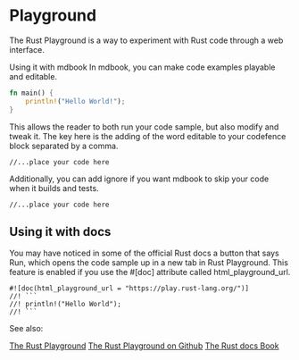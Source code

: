 # Playground

The Rust Playground is a way to experiment with Rust code through a web interface.

Using it with mdbook
In mdbook, you can make code examples playable and editable.
```rust
fn main() {
    println!("Hello World!");
}
```

This allows the reader to both run your code sample, but also modify and tweak it. The key here is the adding of the word editable to your codefence block separated by a comma.

```rust,editable
//...place your code here
```
Additionally, you can add ignore if you want mdbook to skip your code when it builds and tests.

```rust,editable,ignore
//...place your code here
```

## Using it with docs

You may have noticed in some of the official Rust docs a button that says Run, which opens the code sample up in a new tab in Rust Playground. This feature is enabled if you use the #[doc] attribute called html_playground_url.

```
#![doc(html_playground_url = "https://play.rust-lang.org/")]
//! ```
//! println!("Hello World");
//! ```
```

See also:

[The Rust Playground](https://play.rust-lang.org/)
[The Rust Playground on Github](https://github.com/rust-lang/rust-playground)
[The Rust docs Book](https://doc.rust-lang.org/rustdoc/what-is-rustdoc.html)